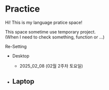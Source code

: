 # Practice

Hi! This is my language pratice space!  
  
This space sometime use temporary project.  
(When I need to check something, function or ...)

Re-Setting
- Desktop
    - 2025_02_08 (02월 2주차 토요일)

- Laptop
    - 